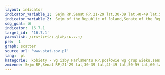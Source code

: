 ```yaml
---
layout: indicator
indicator_variable_1:  Sejm RP,Senat RP,21-29 lat,30-39 lat,40-49 lat,50-59 lat,60 lat i więcej,21-29 lat_,30-39 lat_,40-49 lat_,50-59 lat_,60 lat i więcej_
indicator_variable_2:  Sejm of the Republic of Poland,Senate of the Republic of Poland,21-29 years,30-39 years,40-49 years,50-59 years,60 years and more,21-29 years_,30-39 years_,40-49 years_,50-59 years_,60 years and more_
sdg_goal: 16
indicator:  16.7.1
target_id:  '16.7.1'
permalink: /statistics_glob/16-7-1/
pre:  1
graph: scatter
source_url: 'www.stat.gov.pl'
lang:  pl
kategorie:  kobiety - wg izby Parlamentu RP,posłowie wg grup wieku,senatorowie wg grup wieku
zmienne: Sejm RP,Senat RP;21-29 lat,30-39 lat,40-49 lat,50-59 lat,60 lat i więcej;21-29 lat,30-39 lat,40-49 lat,50-59 lat,60 lat i więcej
---
```

